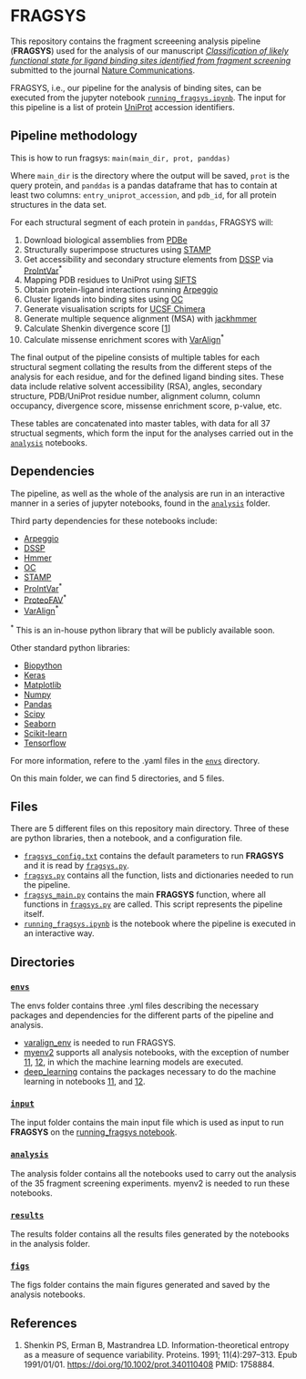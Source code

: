 # FRAGSYS
This repository contains the fragment screeening analysis pipeline (**FRAGSYS**) used for the analysis of our manuscript [_Classification of likely functional state for ligand binding sites identified from fragment screening_](https://doi.org/10.21203/rs.3.rs-3185838/v1) submitted to the journal [Nature Communications](https://www.nature.com/ncomms/).

FRAGSYS, i.e., our pipeline for the analysis of binding sites, can be executed from the jupyter notebook [`running_fragsys.ipynb`](running_fragsys.ipynb). The input for this pipeline is a list of protein [UniProt](https://www.uniprot.org/) accession identifiers.

## Pipeline methodology

This is how to run fragsys: `main(main_dir, prot, panddas)`

Where `main_dir` is the directory where the output will be saved, `prot` is the query protein, and `panddas` is a pandas dataframe that has to contain at least two columns: `entry_uniprot_accession`, and `pdb_id`, for all protein structures in the data set.

For each structural segment of each protein in `panddas`, FRAGSYS will:
1. Download biological assemblies from [PDBe](https://www.ebi.ac.uk/pdbe/)
2. Structurally superimpose structures using [STAMP](http://www.compbio.dundee.ac.uk/downloads/stamp/)
3. Get accessibility and secondary structure elements from [DSSP](https://swift.cmbi.umcn.nl/gv/dssp/) via [ProIntVar](https://github.com/bartongroup/prointvar)<sup>*</sup>
4. Mapping PDB residues to UniProt using [SIFTS](https://www.ebi.ac.uk/pdbe/docs/sifts/)
5. Obtain protein-ligand interactions running [Arpeggio](https://github.com/harryjubb/arpeggio)
6. Cluster ligands into binding sites using [OC](http://www.compbio.dundee.ac.uk/downloads/oc/)
7. Generate visualisation scripts for [UCSF Chimera](https://www.cgl.ucsf.edu/chimera/)
8. Generate multiple sequence alignment (MSA) with [jackhmmer](http://hmmer.org/)
9. Calculate Shenkin divergence score [[1](https://doi.org/10.1002/prot.340110408)]
10. Calculate missense enrichment scores with [VarAlign](https://github.com/bartongroup/SM_varalign)<sup>*</sup>

The final output of the pipeline consists of multiple tables for each structural segment collating the results from the different steps of the analysis for each residue, and for the defined ligand binding sites. These data include relative solvent accessibility (RSA), angles, secondary structure, PDB/UniProt residue number, alignment column, column occupancy, divergence score, missense enrichment score, p-value, etc.

These tables are concatenated into master tables, with data for all 37 structual segments, which form the input for the analyses carried out in the [`analysis`](analysis/) notebooks.

## Dependencies
The pipeline, as well as the whole of the analysis are run in an interactive manner in a series of jupyter notebooks, found in the [`analysis`](analysis/) folder.

Third party dependencies for these notebooks include:
- [Arpeggio](https://github.com/harryjubb/arpeggio)
- [DSSP](https://swift.cmbi.umcn.nl/gv/dssp/)
- [Hmmer](http://hmmer.org/)
- [OC](http://www.compbio.dundee.ac.uk/downloads/oc/)
- [STAMP](http://www.compbio.dundee.ac.uk/downloads/stamp/)
- [ProIntVar](https://github.com/bartongroup/prointvar)<sup>*</sup>
- [ProteoFAV](https://github.com/bartongroup/ProteoFAV)<sup>*</sup>
- [VarAlign](https://github.com/bartongroup/SM_varalign)<sup>*</sup>

<sup>*</sup> This is an in-house python library that will be publicly available soon.

Other standard python libraries:
- [Biopython](https://biopython.org/)
- [Keras](https://keras.io/)
- [Matplotlib](https://matplotlib.org/)
- [Numpy](https://numpy.org/)
- [Pandas](https://pandas.pydata.org/)
- [Scipy](https://scipy.org/)
- [Seaborn](https://seaborn.pydata.org/)
- [Scikit-learn](https://scikit-learn.org/stable/)
- [Tensorflow](https://www.tensorflow.org/)

For more information, refere to the .yaml files in the [`envs`](envs/) directory.

On this main folder, we can find 5 directories, and 5 files.

## Files
There are 5 different files on this repository main directory. Three of these are python libraries, then a notebook, and a configuration file.
  +  [`fragsys_config.txt`](fragsys_config.txt) contains the default parameters to run **FRAGSYS** and it is read by [`fragsys.py`](fragsys.py).
  +  [`fragsys.py`](fragsys.py) contains all the function, lists and dictionaries needed to run the pipeline.
  +  [`fragsys_main.py`](fragsys_main.py) contains the main **FRAGSYS** function, where all functions in [`fragsys.py`](fragsys.py) are called. This script represents the pipeline itself.
  +  [`running_fragsys.ipynb`](running_fragsys.ipynb) is the notebook where the pipeline is executed in an interactive way.
## Directories
### [`envs`](envs/)
The envs folder contains three .yml files describing the necessary packages and dependencies for the different parts of the pipeline and analysis.
  +  [varalign_env](envs/varalign_env.yml) is needed to run FRAGSYS.
  +  [myenv2](envs/myenv2.yml) supports all analysis notebooks, with the exception of number [11](analysis/11_fragsys_ML_create_models.ipynb), [12](analysis/12_fragsys_ML_test_models.ipynb), in which the machine learning models are executed.
  +  [deep_learning](envs/deep_learning.yml) contains the packages necessary to do the machine learning in notebooks [11](analysis/11_fragsys_ML_create_models.ipynb), and [12](analysis/12_fragsys_ML_test_models.ipynb).
### [`input`](input/)
The input folder contains the main input file which is used as input to run **FRAGSYS** on the [running_fragsys notebook](running_fragsys.ipynb).
### [`analysis`](analysis/)
The analysis folder contains all the notebooks used to carry out the analysis of the 35 fragment screening experiments. myenv2 is needed to run these notebooks.
### [`results`](results/)
The results folder contains all the results files generated by the notebooks in the analysis folder.
### [`figs`](figs/)
The figs folder contains the main figures generated and saved by the analysis notebooks.

## References
1. Shenkin PS, Erman B, Mastrandrea LD. Information-theoretical entropy as a measure of sequence variability.
Proteins. 1991; 11(4):297–313. Epub 1991/01/01. https://doi.org/10.1002/prot.340110408
PMID: 1758884.
